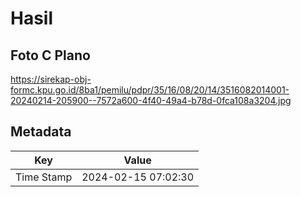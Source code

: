 # Hasil

## Foto C Plano

https://sirekap-obj-formc.kpu.go.id/8ba1/pemilu/pdpr/35/16/08/20/14/3516082014001-20240214-205900--7572a600-4f40-49a4-b78d-0fca108a3204.jpg


## Metadata

| Key        | Value               |
| ---------- | ------------------- |
| Time Stamp | 2024-02-15 07:02:30 |



